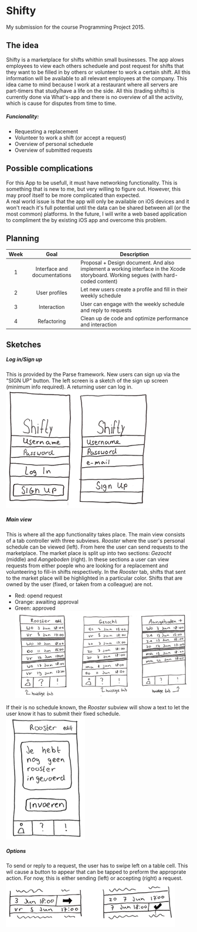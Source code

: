 # Shifty
My submission for the course Programming Project 2015.

## The idea ##
Shifty is a marketplace for shifts whithin small businesses. The app alows employees to view each others scheduele and post request for shifts that they want to be filled in by others or volunteer to work a certain shift. All this information will be available to all relevant employees at the company. This idea came to mind because I work at a restaurant where all servers are part-timers that study/have a life on the side. All this (trading shifts) is currently done via What's-app and there is no overview of all the activity, which is cause for disputes from time to time.

##### Funcionality:
- Requesting a replacement
- Volunteer to work a shift (or accept a request)
- Overview of personal scheduele
- Overview of submitted requests

## Possible complications ##
For this App to be usefull, it must have networking functionality. This is something that is new to me, but very willing to figure out. However, this may proof itself to be more complicated than expected.  
A real world issue is that the app will only be available on iOS devices and it won't reach it's full potential until the data can be shared between all (or the most common) platforms. In the future, I will write a web based application to compliment the by existing iOS app and overcome this problem.

## Planning ##

| Week | Goal | Description |
|:------:|:------:|---------|
|1     | Interface and documentations | Proposal + Design document. And also implement a working interface in the Xcode storyboard. Working segues (with hard-coded content) |
|2     | User profiles | Let new users create a profile and fill in their weekly schedule |
|3     | Interaction | User can engage with the weekly schedule and reply to requests |
|4     | Refactoring | Clean up de code and optimize performance and interaction |

## Sketches ##

##### Log in/Sign up
This is provided by the Parse framework. New users can sign up via the "SIGN UP" button. The left screen is a sketch of the sign up screen (minimum info required). A returning user can log in.  
![Log in](/doc/login.png)

##### Main view
This is where all the app functionality takes place. The main view consists of a tab controller with three subviews. *Rooster* where the user's personal schedule can be viewed (left). From here the user can send requests to the marketplace. The market place is split up into two sections: *Gezocht* (middle) and *Aangeboden* (right). In these sections a user can view requests from either poeple who are looking for a replacement and volunteering to fill-in shifts respectively.
In the *Rooster* tab, shifts that sent to the market place will be highlighted in a particular color. Shifts that are owned by the user (fixed, or taken from a colleague) are not.
- Red: opend request
- Orange: awaiting approval
- Green: approved  
![Main view](/doc/tab_view.png)

If their is no schedule known, the *Rooster* subview will show a text to let the user know it has to submit their fixed schedule.  
![Empty schedule](/doc/empty.png)

##### Options
To send or reply to a request, the user has to swipe left on a table cell. This wil cause a button to appear that can be tapped to preform the approprate action. For now, this is either sending (left) or accepting (right) a request.
![Swipe options](/doc/swipe_options.png)

